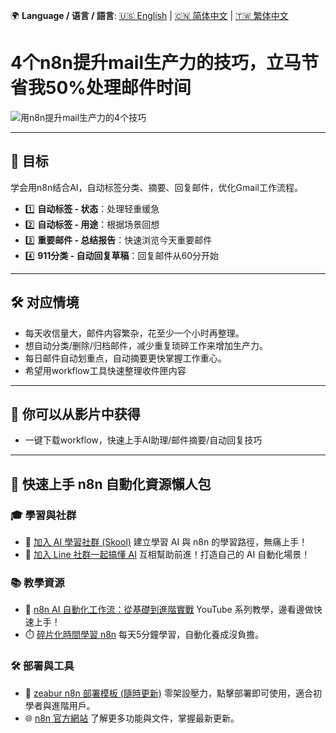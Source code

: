 🌍 **Language / 语言 / 語言**: [🇺🇸 English](./readme-en.md) | [🇨🇳 简体中文](./readme-cn.md) | [🇹🇼 繁体中文](./readme.md)

# 4个n8n提升mail生产力的技巧，立马节省我50%处理邮件时间

![用n8n提升mail生产力的4个技巧](https://github.com/qwedsazxc78/ai-automation-n8n/blob/main/n8n/32-n8n-enhance-email-productivity/cover.png?raw=true)

---

## 🎯 目标

学会用n8n结合AI，自动标签分类、摘要、回复邮件，优化Gmail工作流程。

* 1️⃣ **自动标签 - 状态**：处理轻重缓急
* 2️⃣ **自动标签 - 用途**：根据场景回想
* 3️⃣ **重要邮件 - 总结报告**：快速浏览今天重要邮件
* 4️⃣ **911分类 - 自动回复草稿**：回复邮件从60分开始

---

## 🛠️ 对应情境

* 每天收信量大，邮件内容繁杂，花至少一个小时再整理。
* 想自动分类/删除/归档邮件，减少重复琐碎工作来增加生产力。
* 每日邮件自动划重点，自动摘要更快掌握工作重心。
* 希望用workflow工具快速整理收件匣内容

---

## 🎥 你可以从影片中获得

* 一键下载workflow，快速上手AI助理/邮件摘要/自动回复技巧

---

## 🚀 快速上手 n8n 自動化資源懶人包

### 🎓 學習與社群

* 🔗 [加入 AI 學習社群 (Skool)](https://www.skool.com/ai-brain-alex/about?ref=5dde9b20e8e7432aa9a01df6e89685f4)
  建立學習 AI 與 n8n 的學習路徑，無痛上手！
* 🔗 [加入 Line 社群一起搞懂 AI](https://line.me/ti/g2/ZypIgLSzVPweRBgBqKvaRU10WEmnotuZOr7Lpg)
  互相幫助前進！打造自己的 AI 自動化場景！

### 📚 教學資源

* 🎥 [n8n AI 自動化工作流：從基礎到進階實戰](https://youtube.com/playlist?list=PLUf88uk7T54I83MBdbuXgUuA8rVklF4FA&si=wHsQw8YJu-erSdLd)
  YouTube 系列教學，邊看邊做快速上手！
* ⏱️ [碎片化時間學習 n8n](https://youtube.com/playlist?list=PLUf88uk7T54Iv6LV2NFgdTghaX2cPhtgH&si=G3gj2qn179ZFUqAZ)
  每天5分鐘學習，自動化養成沒負擔。

### 🛠️ 部署與工具

* 🧩 [zeabur n8n 部署模板 (隨時更新)](https://zeabur.com/zh-TW/templates/0TUVZ7?referralDesktop=qwedsazxc78)
  零架設壓力，點擊部署即可使用，適合初學者與進階用戶。
* 🌐 [n8n 官方網站](https://n8n.io/)
  了解更多功能與文件，掌握最新更新。

